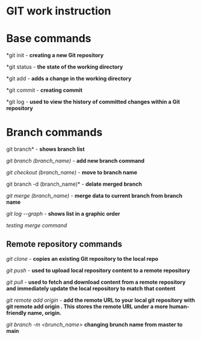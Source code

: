 # GIT work instruction

# Base commands

*git init - **creating a new Git repository**

*git status - **the state of the working directory**

*git add - **adds a change in the working directory**

*git commit - **creating commit**

*git log - **used to view the history of committed changes within a Git repository**

# Branch commands

git branch* - **shows branch list**

*git branch (branch_name)* - **add new branch command**

*git checkout (branch_name)* - **move to branch name** 

git branch -d (branch_name)* - **delate merged branch**

*git merge (branch_name)* - **merge data to current branch from branch name**

*git log --graph* - **shows list in a graphic order**

*testing merge command*

## Remote repository commands

*git clone* - **copies an existing Git repository to the local repo**

*git push* - **used to upload local repository content to a remote repository**

*git pull* - **used to fetch and download content from a remote repository and immediately update the local repository to match that content**

*git remote add origin* - **add the remote URL to your local git repository with git remote add origin <URL>. This stores the remote URL under a more human-friendly name, origin.**

*git branch -m <brunch_name>* **changing brunch name from master to main**
